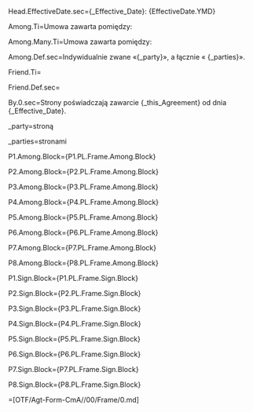 Head.EffectiveDate.sec={_Effective_Date}: {EffectiveDate.YMD}

Among.Ti=Umowa zawarta pomiędzy:

Among.Many.Ti=Umowa zawarta pomiędzy:

Among.Def.sec=Indywidualnie zwane «{_party}», a łącznie « {_parties}».

Friend.Ti=

Friend.Def.sec=

By.0.sec=Strony poświadczają zawarcie {_this_Agreement} od dnia {_Effective_Date}.

_party=stroną

_parties=stronami

P1.Among.Block={P1.PL.Frame.Among.Block}

P2.Among.Block={P2.PL.Frame.Among.Block}

P3.Among.Block={P3.PL.Frame.Among.Block}

P4.Among.Block={P4.PL.Frame.Among.Block}

P5.Among.Block={P5.PL.Frame.Among.Block}

P6.Among.Block={P6.PL.Frame.Among.Block}

P7.Among.Block={P7.PL.Frame.Among.Block}

P8.Among.Block={P8.PL.Frame.Among.Block}

P1.Sign.Block={P1.PL.Frame.Sign.Block}

P2.Sign.Block={P2.PL.Frame.Sign.Block}

P3.Sign.Block={P3.PL.Frame.Sign.Block}

P4.Sign.Block={P4.PL.Frame.Sign.Block}

P5.Sign.Block={P5.PL.Frame.Sign.Block}

P6.Sign.Block={P6.PL.Frame.Sign.Block}

P7.Sign.Block={P7.PL.Frame.Sign.Block}

P8.Sign.Block={P8.PL.Frame.Sign.Block}

=[OTF/Agt-Form-CmA//00/Frame/0.md]

